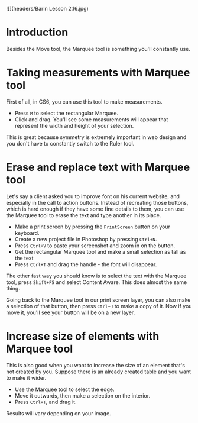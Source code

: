 ![](headers/Barin Lesson 2.16.jpg)
# Introduction

Besides the Move tool, the Marquee tool is something you'll constantly use.

# Taking measurements with Marquee tool

First of all, in CS6, you can use this tool to make measurements.

* Press `M` to select the rectangular Marquee.
* Click and drag. You'll see some measurements will appear that represent the width and height of your selection.

This is great because symmetry is extremely important in web design and you don't have to constantly switch to the Ruler tool.

# Erase and replace text with Marquee tool

Let's say a client asked you to improve font on his current website, and especially in the call to action buttons. Instead of recreating those buttons, which is hard enough if they have some fine details to them, you can use the Marquee tool to erase the text and type another in its place.

* Make a print screen by pressing the `PrintScreen` button on your keyboard.
* Create a new project file in Photoshop by pressing `Ctrl+N`.
* Press `Ctrl+V` to paste your screenshot and zoom in on the button.
* Get the rectangular Marquee tool and make a small selection as tall as the text
* Press `Ctrl+T` and drag the handle - the font will disappear.

The other fast way you should know is to select the text with the Marquee tool, press `Shift+F5` and select Content Aware. This does almost the same thing.

Going back to the Marquee tool in our print screen layer, you can also make a selection of that button, then press `Ctrl+J` to make a copy of it. Now if you move it, you'll see your button will be on a new layer.

# Increase size of elements with Marquee tool

This is also good when you want to increase the size of an element that's not created by you. Suppose there is an already created table and you want to make it wider.

* Use the Marquee tool to select the edge.
* Move it outwards, then make a selection on the interior.
* Press `Ctrl+T`, and drag it.

Results will vary depending on your image.